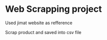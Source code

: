 <h1>Web Scrapping project</h1>
<p></p>Used jimat website as refference</p> 

<p>Scrap product and saved into csv file</p>
